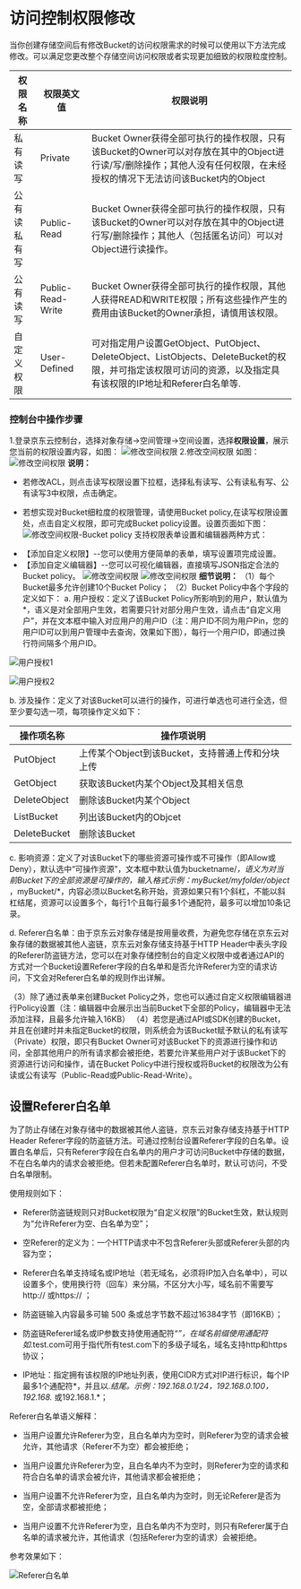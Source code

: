 # 访问控制权限修改

当你创建存储空间后有修改Bucket的访问权限需求的时候可以使用以下方法完成修改。可以满足您更改整个存储空间访问权限或者实现更加细致的权限粒度控制。

|权限名称|权限英文值|权限说明|
|-|-|-|
|私有读写|Private|Bucket Owner获得全部可执行的操作权限，只有该Bucket的Owner可以对存放在其中的Object进行读/写/删除操作；其他人没有任何权限，在未经授权的情况下无法访问该Bucket内的Object|
|公有读私有写|Public-Read|Bucket Owner获得全部可执行的操作权限，只有该Bucket的Owner可以对存放在其中的Object进行写/删除操作；其他人（包括匿名访问）可以对Object进行读操作。|
|公有读写|Public-Read-Write|Bucket Owner获得全部可执行的操作权限，其他人获得READ和WRITE权限；所有这些操作产生的费用由该Bucket的Owner承担，请慎用该权限。|
自定义权限|User-Defined|可对指定用户设置GetObject、PutObject、DeleteObject、ListObjects、DeleteBucket的权限，并可指定该权限可访问的资源，以及指定具有该权限的IP地址和Referer白名单等.|

### 控制台中操作步骤

1.登录京东云控制台，选择对象存储->空间管理->空间设置，选择**权限设置**，展示您当前的权限设置内容，如图：
![修改空间权限](../../../../../image/Object-Storage-Service/OSS-103.png)
2.修改空间权限
 如图：
 ![修改空间权限](../../../../../image/Object-Storage-Service/OSS-104.png)
 **说明：**
 
 * 若修改ACL，则点击读写权限设置下拉框，选择私有读写、公有读私有写、公有读写3中权限，点击确定。

 * 若想实现对Bucket细粒度的权限管理，请使用Bucket policy,在读写权限设置处，点击自定义权限，即可完成Bucket policy设置。设置页面如下图：
 ![修改空间权限-Bucket policy](../../../../../image/Object-Storage-Service/OSS-105.png)
 支持权限表单设置和编辑器两种方式：
 - 【添加自定义权限】--您可以使用方便简单的表单，填写设置项完成设置。
 - 【添加自定义编辑器】--您可以可视化编辑器，直接填写JSON指定合法的Bucket policy。
  ![修改空间权限](../../../../../image/Object-Storage-Service/OSS-106.png)
  ![修改空间权限](../../../../../image/Object-Storage-Service/OSS-107.png)
**细节说明：**
（1）每个Bucket最多允许创建10个Bucket Policy；
（2）Bucket Policy中各个字段的定义如下：
a. 用户授权：定义了该Bucket Policy所影响到的用户，默认值为*，语义是对全部用户生效，若需要只针对部分用户生效，请点击“自定义用户”，并在文本框中输入对应用户的用户ID（注：用户ID不同为用户Pin，您的用户ID可以到用户管理中去查询，效果如下图），每行一个用户ID，即通过换行符间隔多个用户ID。

![用户授权1](../../../../../image/Object-Storage-Service/OSS-033.png)

![用户授权2](../../../../../image/Object-Storage-Service/OSS-034.png)

b. 涉及操作：定义了对该Bucket可以进行的操作，可进行单选也可进行全选，但至少要勾选一项，每项操作定义如下：

|操作项名称|操作项说明|
|-|-|
|PutObject|上传某个Object到该Bucket，支持普通上传和分块上传|
|GetObject|获取该Bucket内某个Object及其相关信息|
|DeleteObject|删除该Bucket内某个Object|
|ListBucket|列出该Bucket内的Objcet|
|DeleteBucket|删除该Bucket|

c. 影响资源：定义了对该Bucket下的哪些资源可操作或不可操作（即Allow或Deny），默认选中“可操作资源”，文本框中默认值为bucketname/*，语义为对当前Bucket下的全部资源是可操作的，输入格式示例：myBucket/myfolder/object* ，myBucket/*，内容必须以Bucket名称开始，资源如果只有1个斜杠，不能以斜杠结尾，资源可以设置多个，每行1个且每行最多1个通配符，最多可以增加10条记录。

d. Referer白名单：由于京东云对象存储是按用量收费，为避免您存储在京东云对象存储的数据被其他人盗链，京东云对象存储支持基于HTTP Header中表头字段的Referer防盗链方法，您可以在对象存储控制台的自定义权限中或者通过API的方式对一个Bucket设置Referer字段的白名单和是否允许Referer为空的请求访问，下文会对Referer白名单的规则作出详解。

（3）除了通过表单来创建Bucket Policy之外，您也可以通过自定义权限编辑器进行Policy设置（注：编辑器中会展示出当前Bucket下全部的Policy，编辑器中无法添加注释，且最多允许输入16KB）
（4）若您是通过API或SDK创建的Bucket，并且在创建时并未指定Bucket的权限，则系统会为该Bucket赋予默认的私有读写（Private）权限，即只有Bucket Owner可对该Bucket下的资源进行操作和访问，全部其他用户的所有请求都会被拒绝，若要允许某些用户对于该Bucket下的资源进行访问和操作，请在Bucket Policy中进行授权或将Bucket的权限改为公有读或公有读写（Public-Read或Public-Read-Write）。

## 设置Referer白名单

为了防止存储在对象存储中的数据被其他人盗链，京东云对象存储支持基于HTTP Header Referer字段的防盗链方法。可通过控制台设置Referer字段的白名单。设置白名单后，只有Referer字段在白名单内的用户才可访问Bucket中存储的数据，不在白名单内的请求会被拒绝。但若未配置Referer白名单时，默认可访问，不受白名单限制。

使用规则如下：

* Referer防盗链规则只对Bucket权限为“自定义权限”的Bucket生效，默认规则为“允许Referer为空、白名单为空”；

* 空Referer的定义为：一个HTTP请求中不包含Referer头部或Referer头部的内容为空；

* Referer白名单支持域名或IP地址（若无域名，必须将IP加入白名单中），可以设置多个，使用换行符（回车）来分隔，不区分大小写，域名前不需要写 http:// 或https:// ；

* 防盗链输入内容最多可输 500 条或总字节数不超过16384字节（即16KB）；

* 防盗链Referer域名或IP参数支持使用通配符“*”，在域名前缀使用通配符如*.test.com可用于指代所有test.com下的多级子域名，域名支持http和https协议；

* IP地址：指定拥有该权限的IP地址列表，使用CIDR方式对IP进行标识，每个IP最多1个通配符*，并且以.*结尾。示例：192.168.0.1/24，192.168.0.100，192.168.* 或192.168.1.*；

Referer白名单语义解释：

* 当用户设置允许Referer为空，且白名单内为空时，则Referer为空的请求会被允许，其他请求（Referer不为空）都会被拒绝；

* 当用户设置允许Referer为空，且白名单内不为空时，则Referer为空的请求和符合白名单的请求会被允许，其他请求都会被拒绝；

* 当用户设置不允许Referer为空，且白名单内为空时，则无论Referer是否为空，全部请求都被拒绝；

* 当用户设置不允许Referer为空，且白名单内不为空时，则只有Referer属于白名单的请求被允许，其他请求（包括Referer为空的请求）会被拒绝。

参考效果如下：

![Referer白名单](../../../../../image/Object-Storage-Service/OSS-036.png)

 
 
 

 
 
 
 


